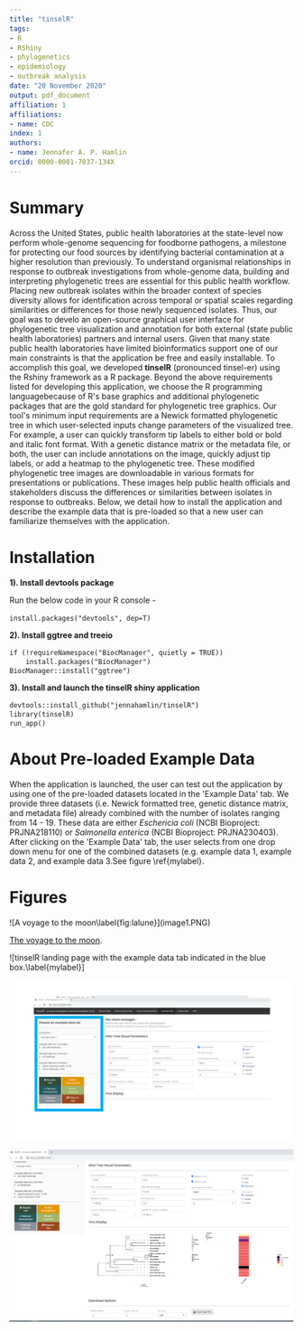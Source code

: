 ```yaml
---
title: "tinselR"
tags:
- R
- RShiny
- phylogenetics
- epidemiology
- outbreak analysis
date: "20 November 2020"
output: pdf_document
affiliation: 1
affiliations:
- name: CDC
index: 1
authors:
- name: Jennafer A. P. Hamlin
orcid: 0000-0001-7037-134X
---
```


# Summary

Across the United States, public health laboratories at the state-level now
perform whole-genome sequencing for foodborne pathogens, a milestone for
protecting our food sources by identifying bacterial contamination at a higher
resolution than previously. To understand organismal relationships in response
to outbreak investigations from whole-genome data, building and interpreting
phylogenetic trees are essential for this public health workflow. Placing
new outbreak isolates within the broader context of species diversity allows for
identification across temporal or spatial scales regarding similarities or
differences for those newly sequenced isolates. Thus, our goal was to develo
an open-source graphical user interface for phylogenetic tree visualization and
annotation for both external (state public health laboratories) partners and
internal users. Given that many state public health laboratories have limited
bioinformatics support one of our main constraints is that the application be
free and easily installable. To accomplish this goal, we developed **tinselR**
(pronounced tinsel-er) using the Rshiny framework as a R package.
Beyond the above requirements listed for developing this application,
we choose the R programming languagebecause of R's base graphics and additional
phylogenetic packages that are the gold standard for phylogenetic tree graphics.
Our tool's minimum input requirements are a Newick formatted phylogenetic tree
in which user-selected inputs change parameters of the visualized tree.
For example, a user can quickly transform tip labels to either bold or bold and
italic font format. With a genetic distance matrix or the metadata file, or
both, the user can include annotations on the image, quickly adjust tip labels,
or add a heatmap to the phylogenetic tree. These modified phylogenetic tree
images are downloadable in various formats for presentations or publications.
These images help public health officials and stakeholders discuss the
differences or similarities between isolates in response to outbreaks. Below,
we detail how to install the application and describe the example data that is
pre-loaded so that a new user can familiarize themselves with the application.

# Installation

**1). Install devtools package**
 
Run the below code in your R console -    
 
`install.packages("devtools", dep=T)`
 
**2). Install ggtree and treeio**
 
```
if (!requireNamespace("BiocManager", quietly = TRUE))
    install.packages("BiocManager")
BiocManager::install("ggtree")
```

**3). Install and launch the tinselR shiny application**
 
```
devtools::install_github("jennahamlin/tinselR")
library(tinselR)
run_app()
```

# About Pre-loaded Example Data

When the application is launched, the user can test out the application by
using one of the pre-loaded datasets located in the 'Example Data' tab.
We provide three datasets (i.e. Newick formatted tree, genetic distance matrix,
and metadata file) already combined with the number of isolates ranging
from 14 - 19. These data are either *Eschericia coli* (NCBI Bioproject:
PRJNA218110) or *Salmonella enterica* (NCBI Bioproject: PRJNA230403). After
clicking on the 'Example Data' tab, the user selects from one drop down menu
for one of the combined datasets (e.g. example data 1, example data 2, and
example data 3.See figure \ref{mylabel}.

# Figures


<div id="fig:lalune">
![A voyage to the moon\label{fig:lalune}](image1.PNG)

</div>

[The voyage to the moon](#fig:lalune).


![tinselR landing page with the example data tab indicated in the blue box.\label{mylabel}]

![Example data tab with action buttons and the location of the drop-down menu for the example data. Here example data set 1 is selected.](image2.PNG)

![Display of exmaple dataset 1 with annotations and a heatmap](image3.PNG)
 